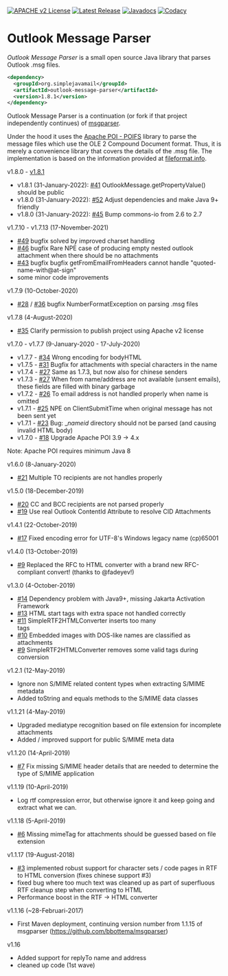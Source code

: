 [![APACHE v2 License](https://img.shields.io/badge/license-apachev2-blue.svg?style=flat)](LICENSE-2.0.txt) 
[![Latest Release](https://img.shields.io/maven-central/v/org.simplejavamail/outlook-message-parser.svg?style=flat)](http://search.maven.org/#search%7Cga%7C1%7Cg%3A%22org.simplejavamail%22%20AND%20a%3A%22outlook-message-parser%22) 
[![Javadocs](http://www.javadoc.io/badge/org.simplejavamail/outlook-message-parser.svg)](http://www.javadoc.io/doc/org.simplejavamail/outlook-message-parser) 
[![Codacy](https://img.shields.io/codacy/grade/db23d489d8374704a7a7e145f2dc6129?style=flat)](https://www.codacy.com/app/b-bottema/outlook-message-parser)

# Outlook Message Parser
*Outlook Message Parser* is a small open source Java library that parses Outlook .msg files.

```xml
<dependency>
  <groupId>org.simplejavamail</groupId>
  <artifactId>outlook-message-parser</artifactId>
  <version>1.8.1</version>
</dependency>
```

Outlook Message Parser is a continuation (or fork if that project independently continues) of [msgparser](https://github.com/bbottema/msgparser). 

Under the hood it uses the [Apache POI - POIFS](http://poi.apache.org/poifs/) library to parse the message files which use the OLE 2 Compound Document format. Thus, it is merely a convenience library that covers the details of the .msg file. The implementation is based on the information provided at [fileformat.info](http://www.fileformat.info/format/outlookmsg/).

v1.8.0 - [v1.8.1](https://search.maven.org/#artifactdetails%7Corg.simplejavamail%7Coutlook-message-parser%7C1.8.1%7Cjar)

- v1.8.1 (31-January-2022): [#41](https://github.com/bbottema/outlook-message-parser/pull/41) OutlookMessage.getPropertyValue() should be public
- v1.8.0 (31-January-2022): [#52](https://github.com/bbottema/outlook-message-parser/pull/52) Adjust dependencies and make Java 9+ friendly
- v1.8.0 (31-January-2022): [#45](https://github.com/bbottema/outlook-message-parser/pull/45) Bump commons-io from 2.6 to 2.7


v1.7.10 - v1.7.13 (17-November-2021)

- [#49](https://github.com/bbottema/outlook-message-parser/issues/49) bugfix solved by improved charset handling
- [#46](https://github.com/bbottema/outlook-message-parser/issues/46) bugfix Rare NPE case of producing empty nested outlook attachment when there should be no attachments
- [#43](https://github.com/bbottema/outlook-message-parser/issues/43) bugfix bugfix getFromEmailFromHeaders cannot handle "quoted-name-with@at-sign"
- some minor code improvements


v1.7.9 (10-October-2020)

- [#28](https://github.com/bbottema/outlook-message-parser/issues/28) / [#36](https://github.com/bbottema/outlook-message-parser/issues/36) bugfix NumberFormatException on parsing .msg files


v1.7.8 (4-August-2020)

- [#35](https://github.com/bbottema/outlook-message-parser/issues/35) Clarify permission to publish project using Apache v2 license


v1.7.0 - v1.7.7 (9-January-2020 - 17-July-2020)
 
- v1.7.7 - [#34](https://github.com/bbottema/outlook-message-parser/issues/34) Wrong encoding for bodyHTML
- v1.7.5 - [#31](https://github.com/bbottema/outlook-message-parser/issues/31) Bugfix for attachments with special characters in the name
- v1.7.4 - [#27](https://github.com/bbottema/outlook-message-parser/issues/27) Same as 1.7.3, but now also for chinese senders
- v1.7.3 - [#27](https://github.com/bbottema/outlook-message-parser/issues/27) When from name/address are not available (unsent emails), these fields are filled with binary garbage
- v1.7.2 - [#26](https://github.com/bbottema/outlook-message-parser/issues/26) To email address is not handled properly when name is omitted
- v1.7.1 - [#25](https://github.com/bbottema/outlook-message-parser/issues/25) NPE on ClientSubmitTime when original message has not been sent yet
- v1.7.1 - [#23](https://github.com/bbottema/outlook-message-parser/issues/23) Bug: __nameid_ directory should not be parsed (and causing invalid HTML body)
- v1.7.0 - [#18](https://github.com/bbottema/outlook-message-parser/issues/18) Upgrade Apache POI 3.9 -> 4.x

Note: Apache POI requires minimum Java 8


v1.6.0 (8-January-2020)

- [#21](https://github.com/bbottema/outlook-message-parser/issues/21) Multiple TO recipients are not handles properly


v1.5.0 (18-December-2019)

- [#20](https://github.com/bbottema/outlook-message-parser/issues/20) CC and BCC recipients are not parsed properly
- [#19](https://github.com/bbottema/outlook-message-parser/issues/19) Use real Outlook ContentId Attribute to resolve CID Attachments


v1.4.1 (22-October-2019)

- [#17](https://github.com/bbottema/outlook-message-parser/issues/17) Fixed encoding error for UTF-8's Windows legacy name (cp)65001


v1.4.0 (13-October-2019)

- [#9](https://github.com/bbottema/outlook-message-parser/issues/9) Replaced the RFC to HTML converter with a brand new RFC-compliant convert! (thanks to @fadeyev!)


v1.3.0 (4-October-2019)

- [#14](https://github.com/bbottema/outlook-message-parser/issues/14) Dependency problem with Java9+, missing Jakarta Activation Framework
- [#13](https://github.com/bbottema/outlook-message-parser/issues/13) HTML start tags with extra space not handled correctly
- [#11](https://github.com/bbottema/outlook-message-parser/issues/11) SimpleRTF2HTMLConverter inserts too many <br/> tags
- [#10](https://github.com/bbottema/outlook-message-parser/issues/10) Embedded images with DOS-like names are classified as attachments
- [#9](https://github.com/bbottema/outlook-message-parser/issues/9) SimpleRTF2HTMLConverter removes some valid tags during conversion


v1.2.1 (12-May-2019)

- Ignore non S/MIME related content types when extracting S/MIME metadata
- Added toString and equals methods to the S/MIME data classes


v1.1.21 (4-May-2019)

- Upgraded mediatype recognition based on file extension for incomplete attachments
- Added / improved support for public S/MIME meta data 


v1.1.20 (14-April-2019)

- [#7](https://github.com/bbottema/outlook-message-parser/issues/7) Fix missing S/MIME header details that are needed to determine the type of S/MIME application


v1.1.19 (10-April-2019)

- Log rtf compression error, but otherwise ignore it and keep going and extract what we can.


v1.1.18 (5-April-2019)

- [#6](https://github.com/bbottema/outlook-message-parser/issues/6) Missing mimeTag for attachments should be guessed based on file extension


v1.1.17 (19-August-2018)

- [#3](https://github.com/bbottema/simple-java-mail/issues/3) implemented robust support for character sets / code pages in RTF to HTML 
conversion (fixes chinese support #3)
- fixed bug where too much text was cleaned up as part of superfluous RTF cleanup step when converting to HTML
- Performance boost in the RTF -> HTML converter


v1.1.16 (~28-Februari-2017)

- First Maven deployment, continuing version number from 1.1.15 of msgparser (https://github.com/bbottema/msgparser)


v1.16
 - Added support for replyTo name and address
 - cleaned up code (1st wave)